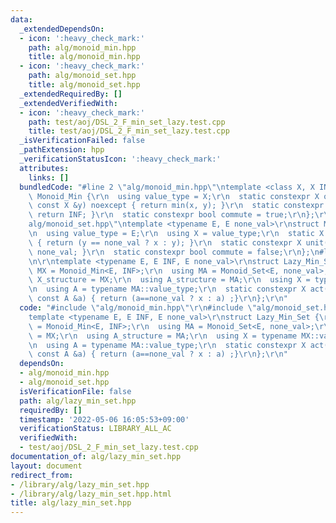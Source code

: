 ```yaml
---
data:
  _extendedDependsOn:
  - icon: ':heavy_check_mark:'
    path: alg/monoid_min.hpp
    title: alg/monoid_min.hpp
  - icon: ':heavy_check_mark:'
    path: alg/monoid_set.hpp
    title: alg/monoid_set.hpp
  _extendedRequiredBy: []
  _extendedVerifiedWith:
  - icon: ':heavy_check_mark:'
    path: test/aoj/DSL_2_F_min_set_lazy.test.cpp
    title: test/aoj/DSL_2_F_min_set_lazy.test.cpp
  _isVerificationFailed: false
  _pathExtension: hpp
  _verificationStatusIcon: ':heavy_check_mark:'
  attributes:
    links: []
  bundledCode: "#line 2 \"alg/monoid_min.hpp\"\ntemplate <class X, X INF>\r\nstruct\
    \ Monoid_Min {\r\n  using value_type = X;\r\n  static constexpr X op(const X &x,\
    \ const X &y) noexcept { return min(x, y); }\r\n  static constexpr X unit() {\
    \ return INF; }\r\n  static constexpr bool commute = true;\r\n};\r\n#line 1 \"\
    alg/monoid_set.hpp\"\ntemplate <typename E, E none_val>\r\nstruct Monoid_Set {\r\
    \n  using value_type = E;\r\n  using X = value_type;\r\n  static X op(X x, X y)\
    \ { return (y == none_val ? x : y); }\r\n  static constexpr X unit() { return\
    \ none_val; }\r\n  static constexpr bool commute = false;\r\n};\n#line 3 \"alg/lazy_min_set.hpp\"\
    \n\r\ntemplate <typename E, E INF, E none_val>\r\nstruct Lazy_Min_Set {\r\n  using\
    \ MX = Monoid_Min<E, INF>;\r\n  using MA = Monoid_Set<E, none_val>;\r\n  using\
    \ X_structure = MX;\r\n  using A_structure = MA;\r\n  using X = typename MX::value_type;\r\
    \n  using A = typename MA::value_type;\r\n  static constexpr X act(const X &x,\
    \ const A &a) { return (a==none_val ? x : a) ;}\r\n};\r\n"
  code: "#include \"alg/monoid_min.hpp\"\r\n#include \"alg/monoid_set.hpp\"\r\n\r\n\
    template <typename E, E INF, E none_val>\r\nstruct Lazy_Min_Set {\r\n  using MX\
    \ = Monoid_Min<E, INF>;\r\n  using MA = Monoid_Set<E, none_val>;\r\n  using X_structure\
    \ = MX;\r\n  using A_structure = MA;\r\n  using X = typename MX::value_type;\r\
    \n  using A = typename MA::value_type;\r\n  static constexpr X act(const X &x,\
    \ const A &a) { return (a==none_val ? x : a) ;}\r\n};\r\n"
  dependsOn:
  - alg/monoid_min.hpp
  - alg/monoid_set.hpp
  isVerificationFile: false
  path: alg/lazy_min_set.hpp
  requiredBy: []
  timestamp: '2022-05-06 16:05:53+09:00'
  verificationStatus: LIBRARY_ALL_AC
  verifiedWith:
  - test/aoj/DSL_2_F_min_set_lazy.test.cpp
documentation_of: alg/lazy_min_set.hpp
layout: document
redirect_from:
- /library/alg/lazy_min_set.hpp
- /library/alg/lazy_min_set.hpp.html
title: alg/lazy_min_set.hpp
---
```

